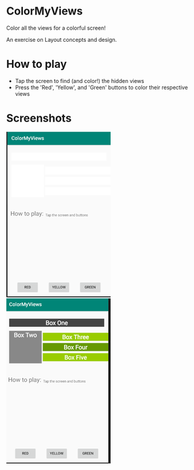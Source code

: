 # ColorMyViews

Color all the views for a colorful screen!

An exercise on Layout concepts and design.

# How to play

 - Tap the screen to find (and color!) the hidden views
 - Press the 'Red', 'Yellow', and 'Green' buttons to color their respective views

# Screenshots

![screen_1][1] &nbsp;&nbsp;&nbsp;&nbsp; ![screen_2][2]

[1]: ./README_assets/screen_1.png
[2]: ./README_assets/screen_2.png